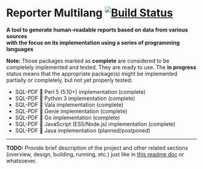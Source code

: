 # Reporter Multilang [![Build Status](https://travis-ci.org/rgolubtsov/reporter-multilang.svg?branch=master)](https://travis-ci.org/rgolubtsov/reporter-multilang)

**A tool to generate human-readable reports based on data from various sources
<br />with the focus on its implementation using a series of programming languages**

**Note:** Those packages marked as **complete** are considered to be completely implemented and tested. They are ready to use. The **in progress** status means that the appropriate package(s) might be implemented partially or completely, but not yet properly tested:
* SQL-PDF :small_blue_diamond: Perl 5 (5.10+) implementation (complete)
* SQL-PDF :small_blue_diamond: Python 3 implementation (complete)
* SQL-PDF :small_blue_diamond: Vala implementation (complete)
* SQL-PDF :small_blue_diamond: Genie implementation (complete)
* SQL-PDF :small_blue_diamond: Go implementation (complete)
* SQL-PDF :small_blue_diamond: JavaScript (ES5/Node.js) implementation (complete)
* SQL-PDF :small_orange_diamond: Java implementation (planned/postponed)

---

**TODO:** Provide brief description of the project and other related sections (overview, design, building, running, etc.) just like in [this readme doc](https://github.com/rgolubtsov/virtblkiosim/blob/master/README.md "VIRTual BLocK IO SIMulating (virtblkiosim)") or whatsoever.
